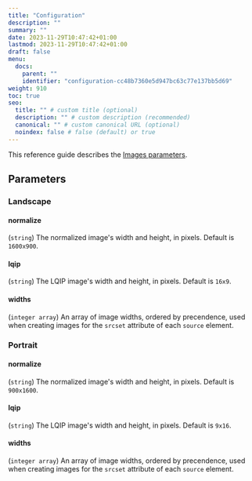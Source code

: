 ```yaml
---
title: "Configuration"
description: ""
summary: ""
date: 2023-11-29T10:47:42+01:00
lastmod: 2023-11-29T10:47:42+01:00
draft: false
menu:
  docs:
    parent: ""
    identifier: "configuration-cc48b7360e5d947bc63c77e137bb5d69"
weight: 910
toc: true
seo:
  title: "" # custom title (optional)
  description: "" # custom description (recommended)
  canonical: "" # custom canonical URL (optional)
  noindex: false # false (default) or true
---
```


This reference guide describes the [Images parameters](/docs/basics/customizing-images/#update-parameters).

## Parameters

### Landscape

#### normalize

(`string`) The normalized image's width and height, in pixels. Default is `1600x900`.

#### lqip

(`string`) The LQIP image's width and height, in pixels. Default is `16x9`.

#### widths

(`integer array`) An array of image widths, ordered by precendence, used when creating images for the `srcset` attribute of each `source` element.

### Portrait

#### normalize

(`string`) The normalized image's width and height, in pixels. Default is `900x1600`.

#### lqip

(`string`) The LQIP image's width and height, in pixels. Default is `9x16`.

#### widths

(`integer array`) An array of image widths, ordered by precendence, used when creating images for the `srcset` attribute of each `source` element.
